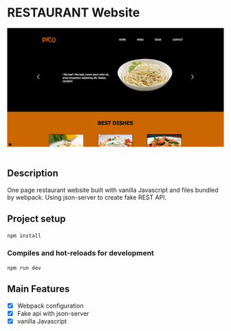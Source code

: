 # RESTAURANT Website

[![demo](demo.png)](https://erxxx4321.github.io/restaurant/) <br><br>

## Description

One page restaurant website built with vanilla Javascript and files bundled by webpack. Using json-server to create fake REST API.

## Project setup

```
npm install
```

### Compiles and hot-reloads for development

```
npm run dev
```

## Main Features

-   [x] Webpack configuration
-   [x] Fake api with json-server
-   [x] vanilla Javascript
